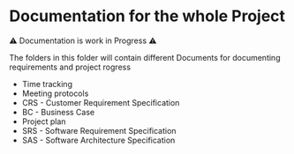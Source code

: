# Documentation for the whole Project
⚠ Documentation is work in Progress ⚠


The folders in this folder will contain different Documents for documenting requirements and project rogress
- Time tracking
- Meeting protocols
- CRS - Customer Requirement Specification
- BC - Business Case
- Project plan
- SRS - Software Requirement Specification
- SAS - Software Architecture Specification
